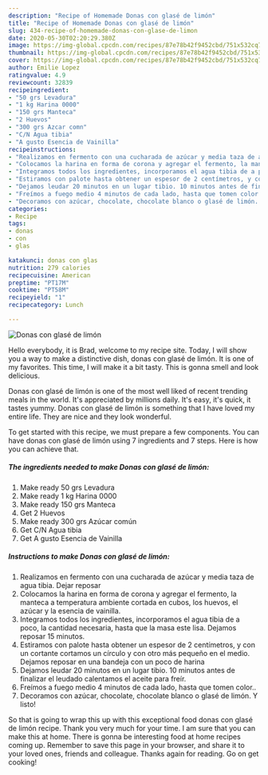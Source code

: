 ```yaml
---
description: "Recipe of Homemade Donas con glasé de limón"
title: "Recipe of Homemade Donas con glasé de limón"
slug: 434-recipe-of-homemade-donas-con-glase-de-limon
date: 2020-05-30T02:20:29.380Z
image: https://img-global.cpcdn.com/recipes/87e78b42f9452cbd/751x532cq70/donas-con-glase-de-limon-foto-principal.jpg
thumbnail: https://img-global.cpcdn.com/recipes/87e78b42f9452cbd/751x532cq70/donas-con-glase-de-limon-foto-principal.jpg
cover: https://img-global.cpcdn.com/recipes/87e78b42f9452cbd/751x532cq70/donas-con-glase-de-limon-foto-principal.jpg
author: Emilie Lopez
ratingvalue: 4.9
reviewcount: 32839
recipeingredient:
- "50 grs Levadura"
- "1 kg Harina 0000"
- "150 grs Manteca"
- "2 Huevos"
- "300 grs Azcar comn"
- "C/N Agua tibia"
- "A gusto Esencia de Vainilla"
recipeinstructions:
- "Realizamos en fermento con una cucharada de azúcar y media taza de agua tibia. Dejar reposar"
- "Colocamos la harina en forma de corona y agregar el fermento, la manteca a temperatura ambiente cortada en cubos, los huevos, el azúcar y la esencia de vainilla."
- "Integramos todos los ingredientes, incorporamos el agua tibia de a poco, la cantidad necesaria, hasta que la masa este lisa. Dejamos reposar 15 minutos."
- "Estiramos con palote hasta obtener un espesor de 2 centímetros, y con un cortante cortamos un círculo y con otro más pequeño en el medio. Dejamos reposar en una bandeja con un poco de harina"
- "Dejamos leudar 20 minutos en un lugar tibio. 10 minutos antes de finalizar el leudado calentamos el aceite para freír."
- "Freímos a fuego medio 4 minutos de cada lado, hasta que tomen color.."
- "Decoramos con azúcar, chocolate, chocolate blanco o glasé de limón. Y listo!"
categories:
- Recipe
tags:
- donas
- con
- glas

katakunci: donas con glas 
nutrition: 279 calories
recipecuisine: American
preptime: "PT17M"
cooktime: "PT58M"
recipeyield: "1"
recipecategory: Lunch

---
```



![Donas con glasé de limón](https://img-global.cpcdn.com/recipes/87e78b42f9452cbd/751x532cq70/donas-con-glase-de-limon-foto-principal.jpg)

Hello everybody, it is Brad, welcome to my recipe site. Today, I will show you a way to make a distinctive dish, donas con glasé de limón. It is one of my favorites. This time, I will make it a bit tasty. This is gonna smell and look delicious.



Donas con glasé de limón is one of the most well liked of recent trending meals in the world. It's appreciated by millions daily. It's easy, it's quick, it tastes yummy. Donas con glasé de limón is something that I have loved my entire life. They are nice and they look wonderful.


To get started with this recipe, we must prepare a few components. You can have donas con glasé de limón using 7 ingredients and 7 steps. Here is how you can achieve that.

<!--inarticleads1-->

##### The ingredients needed to make Donas con glasé de limón:

1. Make ready 50 grs Levadura
1. Make ready 1 kg Harina 0000
1. Make ready 150 grs Manteca
1. Get 2 Huevos
1. Make ready 300 grs Azúcar común
1. Get C/N Agua tibia
1. Get A gusto Esencia de Vainilla




<!--inarticleads2-->

##### Instructions to make Donas con glasé de limón:

1. Realizamos en fermento con una cucharada de azúcar y media taza de agua tibia. Dejar reposar
1. Colocamos la harina en forma de corona y agregar el fermento, la manteca a temperatura ambiente cortada en cubos, los huevos, el azúcar y la esencia de vainilla.
1. Integramos todos los ingredientes, incorporamos el agua tibia de a poco, la cantidad necesaria, hasta que la masa este lisa. Dejamos reposar 15 minutos.
1. Estiramos con palote hasta obtener un espesor de 2 centímetros, y con un cortante cortamos un círculo y con otro más pequeño en el medio. Dejamos reposar en una bandeja con un poco de harina
1. Dejamos leudar 20 minutos en un lugar tibio. 10 minutos antes de finalizar el leudado calentamos el aceite para freír.
1. Freímos a fuego medio 4 minutos de cada lado, hasta que tomen color..
1. Decoramos con azúcar, chocolate, chocolate blanco o glasé de limón. Y listo!




So that is going to wrap this up with this exceptional food donas con glasé de limón recipe. Thank you very much for your time. I am sure that you can make this at home. There is gonna be interesting food at home recipes coming up. Remember to save this page in your browser, and share it to your loved ones, friends and colleague. Thanks again for reading. Go on get cooking!
